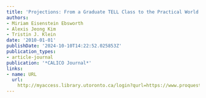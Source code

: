 ```yaml
---
title: 'Projections: From a Graduate TELL Class to the Practical World of L2 Teachers'
authors:
- Miriam Eisenstein Ebsworth
- Alexis Jeong Kim
- Tristin J. Klein
date: '2010-01-01'
publishDate: '2024-10-10T14:22:52.025853Z'
publication_types:
- article-journal
publication: '*CALICO Journal*'
links:
- name: URL
  url: 
    http://myaccess.library.utoronto.ca/login?qurl=https://www.proquest.com/docview/61812447?accountid=14771&bdid=38382&_bd=VXkY3hBMYP4ObrmzU66w1v2%2FfkM%3D
---
```

